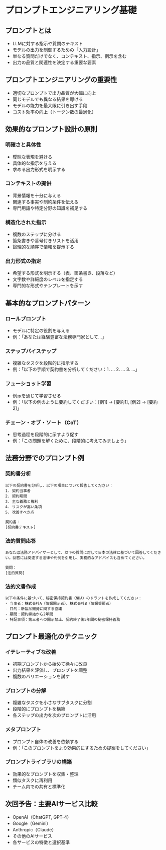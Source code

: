 # プロンプトエンジニアリング基礎

## プロンプトとは

- LLMに対する指示や質問のテキスト
- モデルの出力を制御するための「入力設計」
- 単なる質問だけでなく、コンテキスト、指示、例示を含む
- 出力の品質と関連性を決定する重要な要素

## プロンプトエンジニアリングの重要性

- 適切なプロンプトで出力品質が大幅に向上
- 同じモデルでも異なる結果を導ける
- モデルの能力を最大限に引き出す手段
- コスト効率の向上（トークン数の最適化）

## 効果的なプロンプト設計の原則

### 明確さと具体性
- 曖昧な表現を避ける
- 具体的な指示を与える
- 求める出力形式を明示する

### コンテキストの提供
- 背景情報を十分に与える
- 関連する事実や制約条件を伝える
- 専門用語や特定分野の知識を補足する

### 構造化された指示
- 複数のステップに分ける
- 箇条書きや番号付きリストを活用
- 論理的な順序で情報を提示する

### 出力形式の指定
- 希望する形式を明示する（表、箇条書き、段落など）
- 文字数や詳細度のレベルを指定する
- 専門的な形式やテンプレートを示す

## 基本的なプロンプトパターン

### ロールプロンプト
- モデルに特定の役割を与える
- 例：「あなたは経験豊富な法務専門家として...」

### ステップバイステップ
- 複雑なタスクを段階的に指示する
- 例：「以下の手順で契約書を分析してください：1. ... 2. ... 3. ...」

### フューショット学習
- 例示を通じて学習させる
- 例：「以下の例のように要約してください：[例1] → [要約1], [例2] → [要約2]」

### チェーン・オブ・ソート（CoT）
- 思考過程を段階的に示すよう促す
- 例：「この問題を解くために、段階的に考えてみましょう」

## 法務分野でのプロンプト例

### 契約書分析
```
以下の契約書を分析し、以下の項目について報告してください：
1. 契約当事者
2. 契約期間
3. 主な義務と権利
4. リスクが高い条項
5. 改善すべき点

契約書：
[契約書テキスト]
```

### 法的質問応答
```
あなたは法務アドバイザーとして、以下の質問に対して日本の法律に基づいて回答してください。回答には関連する法律や判例を引用し、実務的なアドバイスも含めてください。

質問：
[法的質問]
```

### 法的文書作成
```
以下の条件に基づいて、秘密保持契約書（NDA）のドラフトを作成してください：
- 当事者：株式会社A（情報開示者）、株式会社B（情報受領者）
- 目的：新製品開発に関する協議
- 期間：契約締結から2年間
- 特記事項：第三者への開示禁止、契約終了後5年間の秘密保持義務
```

## プロンプト最適化のテクニック

### イテレーティブな改善
- 初期プロンプトから始めて徐々に改良
- 出力結果を評価し、プロンプトを調整
- 複数のバリエーションを試す

### プロンプトの分解
- 複雑なタスクを小さなサブタスクに分割
- 段階的にプロンプトを構築
- 各ステップの出力を次のプロンプトに活用

### メタプロンプト
- プロンプト自体の改善を依頼する
- 例：「このプロンプトをより効果的にするための提案をしてください」

### プロンプトライブラリの構築
- 効果的なプロンプトを収集・整理
- 類似タスクに再利用
- チーム内での共有と標準化

## 次回予告：主要AIサービス比較

- OpenAI（ChatGPT, GPT-4）
- Google（Gemini）
- Anthropic（Claude）
- その他のAIサービス
- 各サービスの特徴と選択基準 